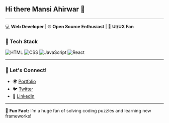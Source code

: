 ## Hi there Mansi Ahirwar 👋

---

💻 **Web Developer** | 🌐 **Open Source Enthusiast** | 🎨 **UI/UX Fan**

### 🔧 Tech Stack
![HTML](https://img.shields.io/badge/HTML5-E34F26?style=flat&logo=html5&logoColor=white)
![CSS](https://img.shields.io/badge/CSS3-1572B6?style=flat&logo=css3&logoColor=white)
![JavaScript](https://img.shields.io/badge/JavaScript-F7DF1E?style=flat&logo=javascript&logoColor=black)
![React](https://img.shields.io/badge/React-61DAFB?style=flat&logo=react&logoColor=black)

---

### 🤝 Let's Connect!
- 🌍 [Portfolio](https://mansiahirwar.netlify.app/)  
- 🐦 [Twitter](https://x.com/mansix02?t=LyoUK71JX78Usm7HfrzLaw&s=09)  
- 💼 [LinkedIn](https://www.linkedin.com/in/mansi-ahirwar-18446a286)  

---

🎯 **Fun Fact:** I’m a huge fan of solving coding puzzles and learning new frameworks!


<!--
**mansix02/mansix02** is a ✨ _special_ ✨ repository because its `README.md` (this file) appears on your GitHub profile.

Here are some ideas to get you started:

- 🔭 I’m currently working on ...
- 🌱 I’m currently learning ...
- 👯 I’m looking to collaborate on ...
- 🤔 I’m looking for help with ...
- 💬 Ask me about ...
- 📫 How to reach me: ...
- 😄 Pronouns: ...
- ⚡ Fun fact: ...
-->
